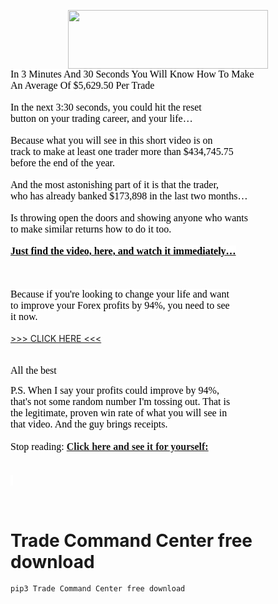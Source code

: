 <h1></h1>
<p>
<p>&nbsp;</p><div class="separator" style="clear: both; text-align: center;"><a href="https://f9af1elm20v39k1otnzkvrdw36.hop.clickbank.net/?tid=PYPI" rel="nofollow" style="margin-left: 1em; margin-right: 1em;" target="_blank"><img border="0" data-original-height="248" data-original-width="840" height="94" src="https://1.bp.blogspot.com/-hC_xewNFt-U/YSYIr0fhalI/AAAAAAAAAVM/zSGEvDYdytEDiEhAjDftZXUz319YdTx7QCLcBGAsYHQ/s320/download.jpg" width="320" /></a></div><span style="-webkit-text-size-adjust: auto; -webkit-text-stroke-width: 0px; background-color: white; caret-color: rgb(0, 0, 0); color: black; display: inline; float: none; font-family: Tahoma; font-size: 16px; font-style: normal; font-variant-caps: normal; font-weight: normal; letter-spacing: normal; orphans: auto; text-align: left; text-decoration: none; text-indent: 0px; text-transform: none; white-space: normal; widows: auto; word-spacing: 0px;">In 3 Minutes And 30 Seconds You Will Know How To Make</span><br style="-webkit-text-size-adjust: auto; -webkit-text-stroke-width: 0px; box-sizing: border-box; caret-color: rgb(0, 0, 0); color: black; font-family: Tahoma; font-size: 16px; font-style: normal; font-variant-caps: normal; font-weight: normal; letter-spacing: normal; margin: 0px; orphans: auto; padding: 0px; text-align: left; text-decoration: none; text-indent: 0px; text-transform: none; white-space: normal; widows: auto; word-spacing: 0px;" /><span style="-webkit-text-size-adjust: auto; -webkit-text-stroke-width: 0px; background-color: white; caret-color: rgb(0, 0, 0); color: black; display: inline; float: none; font-family: Tahoma; font-size: 16px; font-style: normal; font-variant-caps: normal; font-weight: normal; letter-spacing: normal; orphans: auto; text-align: left; text-decoration: none; text-indent: 0px; text-transform: none; white-space: normal; widows: auto; word-spacing: 0px;">An Average Of $5,629.50 Per Trade</span><br style="-webkit-text-size-adjust: auto; -webkit-text-stroke-width: 0px; box-sizing: border-box; caret-color: rgb(0, 0, 0); color: black; font-family: Tahoma; font-size: 16px; font-style: normal; font-variant-caps: normal; font-weight: normal; letter-spacing: normal; margin: 0px; orphans: auto; padding: 0px; text-align: left; text-decoration: none; text-indent: 0px; text-transform: none; white-space: normal; widows: auto; word-spacing: 0px;" /><br style="-webkit-text-size-adjust: auto; -webkit-text-stroke-width: 0px; box-sizing: border-box; caret-color: rgb(0, 0, 0); color: black; font-family: Tahoma; font-size: 16px; font-style: normal; font-variant-caps: normal; font-weight: normal; letter-spacing: normal; margin: 0px; orphans: auto; padding: 0px; text-align: left; text-decoration: none; text-indent: 0px; text-transform: none; white-space: normal; widows: auto; word-spacing: 0px;" /><span style="-webkit-text-size-adjust: auto; -webkit-text-stroke-width: 0px; background-color: white; caret-color: rgb(0, 0, 0); color: black; display: inline; float: none; font-family: Tahoma; font-size: 16px; font-style: normal; font-variant-caps: normal; font-weight: normal; letter-spacing: normal; orphans: auto; text-align: left; text-decoration: none; text-indent: 0px; text-transform: none; white-space: normal; widows: auto; word-spacing: 0px;">In the next 3:30 seconds, you could hit the reset</span><br style="-webkit-text-size-adjust: auto; -webkit-text-stroke-width: 0px; box-sizing: border-box; caret-color: rgb(0, 0, 0); color: black; font-family: Tahoma; font-size: 16px; font-style: normal; font-variant-caps: normal; font-weight: normal; letter-spacing: normal; margin: 0px; orphans: auto; padding: 0px; text-align: left; text-decoration: none; text-indent: 0px; text-transform: none; white-space: normal; widows: auto; word-spacing: 0px;" /><span style="-webkit-text-size-adjust: auto; -webkit-text-stroke-width: 0px; background-color: white; caret-color: rgb(0, 0, 0); color: black; display: inline; float: none; font-family: Tahoma; font-size: 16px; font-style: normal; font-variant-caps: normal; font-weight: normal; letter-spacing: normal; orphans: auto; text-align: left; text-decoration: none; text-indent: 0px; text-transform: none; white-space: normal; widows: auto; word-spacing: 0px;">button on your trading career, and your life…</span><br style="-webkit-text-size-adjust: auto; -webkit-text-stroke-width: 0px; box-sizing: border-box; caret-color: rgb(0, 0, 0); color: black; font-family: Tahoma; font-size: 16px; font-style: normal; font-variant-caps: normal; font-weight: normal; letter-spacing: normal; margin: 0px; orphans: auto; padding: 0px; text-align: left; text-decoration: none; text-indent: 0px; text-transform: none; white-space: normal; widows: auto; word-spacing: 0px;" /><br style="-webkit-text-size-adjust: auto; -webkit-text-stroke-width: 0px; box-sizing: border-box; caret-color: rgb(0, 0, 0); color: black; font-family: Tahoma; font-size: 16px; font-style: normal; font-variant-caps: normal; font-weight: normal; letter-spacing: normal; margin: 0px; orphans: auto; padding: 0px; text-align: left; text-decoration: none; text-indent: 0px; text-transform: none; white-space: normal; widows: auto; word-spacing: 0px;" /><span style="-webkit-text-size-adjust: auto; -webkit-text-stroke-width: 0px; background-color: white; caret-color: rgb(0, 0, 0); color: black; display: inline; float: none; font-family: Tahoma; font-size: 16px; font-style: normal; font-variant-caps: normal; font-weight: normal; letter-spacing: normal; orphans: auto; text-align: left; text-decoration: none; text-indent: 0px; text-transform: none; white-space: normal; widows: auto; word-spacing: 0px;">Because what you will see in this short video is on</span><br style="-webkit-text-size-adjust: auto; -webkit-text-stroke-width: 0px; box-sizing: border-box; caret-color: rgb(0, 0, 0); color: black; font-family: Tahoma; font-size: 16px; font-style: normal; font-variant-caps: normal; font-weight: normal; letter-spacing: normal; margin: 0px; orphans: auto; padding: 0px; text-align: left; text-decoration: none; text-indent: 0px; text-transform: none; white-space: normal; widows: auto; word-spacing: 0px;" /><span style="-webkit-text-size-adjust: auto; -webkit-text-stroke-width: 0px; background-color: white; caret-color: rgb(0, 0, 0); color: black; display: inline; float: none; font-family: Tahoma; font-size: 16px; font-style: normal; font-variant-caps: normal; font-weight: normal; letter-spacing: normal; orphans: auto; text-align: left; text-decoration: none; text-indent: 0px; text-transform: none; white-space: normal; widows: auto; word-spacing: 0px;">track to make at least one trader more than $434,745.75</span><br style="-webkit-text-size-adjust: auto; -webkit-text-stroke-width: 0px; box-sizing: border-box; caret-color: rgb(0, 0, 0); color: black; font-family: Tahoma; font-size: 16px; font-style: normal; font-variant-caps: normal; font-weight: normal; letter-spacing: normal; margin: 0px; orphans: auto; padding: 0px; text-align: left; text-decoration: none; text-indent: 0px; text-transform: none; white-space: normal; widows: auto; word-spacing: 0px;" /><span style="-webkit-text-size-adjust: auto; -webkit-text-stroke-width: 0px; background-color: white; caret-color: rgb(0, 0, 0); color: black; display: inline; float: none; font-family: Tahoma; font-size: 16px; font-style: normal; font-variant-caps: normal; font-weight: normal; letter-spacing: normal; orphans: auto; text-align: left; text-decoration: none; text-indent: 0px; text-transform: none; white-space: normal; widows: auto; word-spacing: 0px;">before the end of the year.</span><br style="-webkit-text-size-adjust: auto; -webkit-text-stroke-width: 0px; box-sizing: border-box; caret-color: rgb(0, 0, 0); color: black; font-family: Tahoma; font-size: 16px; font-style: normal; font-variant-caps: normal; font-weight: normal; letter-spacing: normal; margin: 0px; orphans: auto; padding: 0px; text-align: left; text-decoration: none; text-indent: 0px; text-transform: none; white-space: normal; widows: auto; word-spacing: 0px;" /><br style="-webkit-text-size-adjust: auto; -webkit-text-stroke-width: 0px; box-sizing: border-box; caret-color: rgb(0, 0, 0); color: black; font-family: Tahoma; font-size: 16px; font-style: normal; font-variant-caps: normal; font-weight: normal; letter-spacing: normal; margin: 0px; orphans: auto; padding: 0px; text-align: left; text-decoration: none; text-indent: 0px; text-transform: none; white-space: normal; widows: auto; word-spacing: 0px;" /><span style="-webkit-text-size-adjust: auto; -webkit-text-stroke-width: 0px; background-color: white; caret-color: rgb(0, 0, 0); color: black; display: inline; float: none; font-family: Tahoma; font-size: 16px; font-style: normal; font-variant-caps: normal; font-weight: normal; letter-spacing: normal; orphans: auto; text-align: left; text-decoration: none; text-indent: 0px; text-transform: none; white-space: normal; widows: auto; word-spacing: 0px;">And the most astonishing part of it is that the trader,</span><br style="-webkit-text-size-adjust: auto; -webkit-text-stroke-width: 0px; box-sizing: border-box; caret-color: rgb(0, 0, 0); color: black; font-family: Tahoma; font-size: 16px; font-style: normal; font-variant-caps: normal; font-weight: normal; letter-spacing: normal; margin: 0px; orphans: auto; padding: 0px; text-align: left; text-decoration: none; text-indent: 0px; text-transform: none; white-space: normal; widows: auto; word-spacing: 0px;" /><span style="-webkit-text-size-adjust: auto; -webkit-text-stroke-width: 0px; background-color: white; caret-color: rgb(0, 0, 0); color: black; display: inline; float: none; font-family: Tahoma; font-size: 16px; font-style: normal; font-variant-caps: normal; font-weight: normal; letter-spacing: normal; orphans: auto; text-align: left; text-decoration: none; text-indent: 0px; text-transform: none; white-space: normal; widows: auto; word-spacing: 0px;">who has already banked $173,898 in the last two months…</span><br style="-webkit-text-size-adjust: auto; -webkit-text-stroke-width: 0px; box-sizing: border-box; caret-color: rgb(0, 0, 0); color: black; font-family: Tahoma; font-size: 16px; font-style: normal; font-variant-caps: normal; font-weight: normal; letter-spacing: normal; margin: 0px; orphans: auto; padding: 0px; text-align: left; text-decoration: none; text-indent: 0px; text-transform: none; white-space: normal; widows: auto; word-spacing: 0px;" /><br style="-webkit-text-size-adjust: auto; -webkit-text-stroke-width: 0px; box-sizing: border-box; caret-color: rgb(0, 0, 0); color: black; font-family: Tahoma; font-size: 16px; font-style: normal; font-variant-caps: normal; font-weight: normal; letter-spacing: normal; margin: 0px; orphans: auto; padding: 0px; text-align: left; text-decoration: none; text-indent: 0px; text-transform: none; white-space: normal; widows: auto; word-spacing: 0px;" /><span style="-webkit-text-size-adjust: auto; -webkit-text-stroke-width: 0px; background-color: white; caret-color: rgb(0, 0, 0); color: black; display: inline; float: none; font-family: Tahoma; font-size: 16px; font-style: normal; font-variant-caps: normal; font-weight: normal; letter-spacing: normal; orphans: auto; text-align: left; text-decoration: none; text-indent: 0px; text-transform: none; white-space: normal; widows: auto; word-spacing: 0px;">Is throwing open the doors and showing anyone who wants</span><br style="-webkit-text-size-adjust: auto; -webkit-text-stroke-width: 0px; box-sizing: border-box; caret-color: rgb(0, 0, 0); color: black; font-family: Tahoma; font-size: 16px; font-style: normal; font-variant-caps: normal; font-weight: normal; letter-spacing: normal; margin: 0px; orphans: auto; padding: 0px; text-align: left; text-decoration: none; text-indent: 0px; text-transform: none; white-space: normal; widows: auto; word-spacing: 0px;" /><span style="-webkit-text-size-adjust: auto; -webkit-text-stroke-width: 0px; background-color: white; caret-color: rgb(0, 0, 0); color: black; display: inline; float: none; font-family: Tahoma; font-size: 16px; font-style: normal; font-variant-caps: normal; font-weight: normal; letter-spacing: normal; orphans: auto; text-align: left; text-decoration: none; text-indent: 0px; text-transform: none; white-space: normal; widows: auto; word-spacing: 0px;">to make similar returns how to do it too.</span><br style="-webkit-text-size-adjust: auto; -webkit-text-stroke-width: 0px; box-sizing: border-box; caret-color: rgb(0, 0, 0); color: black; font-family: Tahoma; font-size: 16px; font-style: normal; font-variant-caps: normal; font-weight: normal; letter-spacing: normal; margin: 0px; orphans: auto; padding: 0px; text-align: left; text-decoration: none; text-indent: 0px; text-transform: none; white-space: normal; widows: auto; word-spacing: 0px;" /><br style="-webkit-text-size-adjust: auto; -webkit-text-stroke-width: 0px; box-sizing: border-box; caret-color: rgb(0, 0, 0); color: black; font-family: Tahoma; font-size: 16px; font-style: normal; font-variant-caps: normal; font-weight: normal; letter-spacing: normal; margin: 0px; orphans: auto; padding: 0px; text-align: left; text-decoration: none; text-indent: 0px; text-transform: none; white-space: normal; widows: auto; word-spacing: 0px;" /><a href="https://f9af1elm20v39k1otnzkvrdw36.hop.clickbank.net/?tid=PYPI" rel="nofollow"><b><span style="-moz-text-size-adjust: auto; -webkit-text-stroke-width: 0px; background-color: white; caret-color: rgb(0, 0, 0); color: black; display: inline; float: none; font-family: Tahoma; font-size: 16px; font-style: normal; font-variant-caps: normal; letter-spacing: normal; text-align: left; text-decoration: none; text-indent: 0px; text-transform: none; white-space: normal; word-spacing: 0px;">Just find the video, here, and watch it immediately…</span></b></a><br style="-webkit-text-size-adjust: auto; -webkit-text-stroke-width: 0px; box-sizing: border-box; caret-color: rgb(0, 0, 0); color: black; font-family: Tahoma; font-size: 16px; font-style: normal; font-variant-caps: normal; font-weight: normal; letter-spacing: normal; margin: 0px; orphans: auto; padding: 0px; text-align: left; text-decoration: none; text-indent: 0px; text-transform: none; white-space: normal; widows: auto; word-spacing: 0px;" /><br style="-webkit-text-size-adjust: auto; -webkit-text-stroke-width: 0px; box-sizing: border-box; caret-color: rgb(0, 0, 0); color: black; font-family: Tahoma; font-size: 16px; font-style: normal; font-variant-caps: normal; font-weight: normal; letter-spacing: normal; margin: 0px; orphans: auto; padding: 0px; text-align: left; text-decoration: none; text-indent: 0px; text-transform: none; white-space: normal; widows: auto; word-spacing: 0px;" /><br style="-webkit-text-size-adjust: auto; -webkit-text-stroke-width: 0px; box-sizing: border-box; caret-color: rgb(0, 0, 0); color: black; font-family: Tahoma; font-size: 16px; font-style: normal; font-variant-caps: normal; font-weight: normal; letter-spacing: normal; margin: 0px; orphans: auto; padding: 0px; text-align: left; text-decoration: none; text-indent: 0px; text-transform: none; white-space: normal; widows: auto; word-spacing: 0px;" /><br style="-webkit-text-size-adjust: auto; -webkit-text-stroke-width: 0px; box-sizing: border-box; caret-color: rgb(0, 0, 0); color: black; font-family: Tahoma; font-size: 16px; font-style: normal; font-variant-caps: normal; font-weight: normal; letter-spacing: normal; margin: 0px; orphans: auto; padding: 0px; text-align: left; text-decoration: none; text-indent: 0px; text-transform: none; white-space: normal; widows: auto; word-spacing: 0px;" /><span style="-webkit-text-size-adjust: auto; -webkit-text-stroke-width: 0px; background-color: white; caret-color: rgb(0, 0, 0); color: black; display: inline; float: none; font-family: Tahoma; font-size: 16px; font-style: normal; font-variant-caps: normal; font-weight: normal; letter-spacing: normal; orphans: auto; text-align: left; text-decoration: none; text-indent: 0px; text-transform: none; white-space: normal; widows: auto; word-spacing: 0px;">Because if you're looking to change your life and want</span><br style="-webkit-text-size-adjust: auto; -webkit-text-stroke-width: 0px; box-sizing: border-box; caret-color: rgb(0, 0, 0); color: black; font-family: Tahoma; font-size: 16px; font-style: normal; font-variant-caps: normal; font-weight: normal; letter-spacing: normal; margin: 0px; orphans: auto; padding: 0px; text-align: left; text-decoration: none; text-indent: 0px; text-transform: none; white-space: normal; widows: auto; word-spacing: 0px;" /><span style="-webkit-text-size-adjust: auto; -webkit-text-stroke-width: 0px; background-color: white; caret-color: rgb(0, 0, 0); color: black; display: inline; float: none; font-family: Tahoma; font-size: 16px; font-style: normal; font-variant-caps: normal; font-weight: normal; letter-spacing: normal; orphans: auto; text-align: left; text-decoration: none; text-indent: 0px; text-transform: none; white-space: normal; widows: auto; word-spacing: 0px;">to improve your Forex profits by 94%, you need to see</span><br style="-webkit-text-size-adjust: auto; -webkit-text-stroke-width: 0px; box-sizing: border-box; caret-color: rgb(0, 0, 0); color: black; font-family: Tahoma; font-size: 16px; font-style: normal; font-variant-caps: normal; font-weight: normal; letter-spacing: normal; margin: 0px; orphans: auto; padding: 0px; text-align: left; text-decoration: none; text-indent: 0px; text-transform: none; white-space: normal; widows: auto; word-spacing: 0px;" /><span style="-webkit-text-size-adjust: auto; -webkit-text-stroke-width: 0px; background-color: white; caret-color: rgb(0, 0, 0); color: black; display: inline; float: none; font-family: Tahoma; font-size: 16px; font-style: normal; font-variant-caps: normal; font-weight: normal; letter-spacing: normal; orphans: auto; text-align: left; text-decoration: none; text-indent: 0px; text-transform: none; white-space: normal; widows: auto; word-spacing: 0px;">it now.</span><br style="-webkit-text-size-adjust: auto; -webkit-text-stroke-width: 0px; box-sizing: border-box; caret-color: rgb(0, 0, 0); color: black; font-family: Tahoma; font-size: 16px; font-style: normal; font-variant-caps: normal; font-weight: normal; letter-spacing: normal; margin: 0px; orphans: auto; padding: 0px; text-align: left; text-decoration: none; text-indent: 0px; text-transform: none; white-space: normal; widows: auto; word-spacing: 0px;" /><br style="-webkit-text-size-adjust: auto; -webkit-text-stroke-width: 0px; box-sizing: border-box; caret-color: rgb(0, 0, 0); color: black; font-family: Tahoma; font-size: 16px; font-style: normal; font-variant-caps: normal; font-weight: normal; letter-spacing: normal; margin: 0px; orphans: auto; padding: 0px; text-align: left; text-decoration: none; text-indent: 0px; text-transform: none; white-space: normal; widows: auto; word-spacing: 0px;" /><a href="https://f9af1elm20v39k1otnzkvrdw36.hop.clickbank.net/?tid=PYPI" rel="nofollow" target="_blank">&gt;&gt;&gt; CLICK HERE &lt;&lt;&lt;</a><br style="-webkit-text-size-adjust: auto; -webkit-text-stroke-width: 0px; box-sizing: border-box; caret-color: rgb(0, 0, 0); color: black; font-family: Tahoma; font-size: 16px; font-style: normal; font-variant-caps: normal; font-weight: normal; letter-spacing: normal; margin: 0px; orphans: auto; padding: 0px; text-align: left; text-decoration: none; text-indent: 0px; text-transform: none; white-space: normal; widows: auto; word-spacing: 0px;" /><br style="-webkit-text-size-adjust: auto; -webkit-text-stroke-width: 0px; box-sizing: border-box; caret-color: rgb(0, 0, 0); color: black; font-family: Tahoma; font-size: 16px; font-style: normal; font-variant-caps: normal; font-weight: normal; letter-spacing: normal; margin: 0px; orphans: auto; padding: 0px; text-align: left; text-decoration: none; text-indent: 0px; text-transform: none; white-space: normal; widows: auto; word-spacing: 0px;" /><br style="-webkit-text-size-adjust: auto; -webkit-text-stroke-width: 0px; box-sizing: border-box; caret-color: rgb(0, 0, 0); color: black; font-family: Tahoma; font-size: 16px; font-style: normal; font-variant-caps: normal; font-weight: normal; letter-spacing: normal; margin: 0px; orphans: auto; padding: 0px; text-align: left; text-decoration: none; text-indent: 0px; text-transform: none; white-space: normal; widows: auto; word-spacing: 0px;" /><span style="-webkit-text-size-adjust: auto; -webkit-text-stroke-width: 0px; background-color: white; caret-color: rgb(0, 0, 0); color: black; display: inline; float: none; font-family: Tahoma; font-size: 16px; font-style: normal; font-variant-caps: normal; font-weight: normal; letter-spacing: normal; orphans: auto; text-align: left; text-decoration: none; text-indent: 0px; text-transform: none; white-space: normal; widows: auto; word-spacing: 0px;">All the best</span><p></p><p><span style="-webkit-text-size-adjust: auto; -webkit-text-stroke-width: 0px; background-color: white; caret-color: rgb(0, 0, 0); color: black; display: inline; float: none; font-family: Tahoma; font-size: 16px; font-style: normal; font-variant-caps: normal; font-weight: normal; letter-spacing: normal; orphans: auto; text-align: left; text-decoration: none; text-indent: 0px; text-transform: none; white-space: normal; widows: auto; word-spacing: 0px;"><span style="-webkit-text-size-adjust: auto; -webkit-text-stroke-width: 0px; background-color: white; caret-color: rgb(0, 0, 0); color: black; display: inline; float: none; font-family: Tahoma; font-size: 16px; font-style: normal; font-variant-caps: normal; font-weight: normal; letter-spacing: normal; orphans: auto; text-align: left; text-decoration: none; text-indent: 0px; text-transform: none; white-space: normal; widows: auto; word-spacing: 0px;">P.S. When I say your profits could improve by 94%,</span><br style="-webkit-text-size-adjust: auto; -webkit-text-stroke-width: 0px; box-sizing: border-box; caret-color: rgb(0, 0, 0); color: black; font-family: Tahoma; font-size: 16px; font-style: normal; font-variant-caps: normal; font-weight: normal; letter-spacing: normal; margin: 0px; orphans: auto; padding: 0px; text-align: left; text-decoration: none; text-indent: 0px; text-transform: none; white-space: normal; widows: auto; word-spacing: 0px;" /><span style="-webkit-text-size-adjust: auto; -webkit-text-stroke-width: 0px; background-color: white; caret-color: rgb(0, 0, 0); color: black; display: inline; float: none; font-family: Tahoma; font-size: 16px; font-style: normal; font-variant-caps: normal; font-weight: normal; letter-spacing: normal; orphans: auto; text-align: left; text-decoration: none; text-indent: 0px; text-transform: none; white-space: normal; widows: auto; word-spacing: 0px;">that's not some random number I'm tossing out. That is</span><br style="-webkit-text-size-adjust: auto; -webkit-text-stroke-width: 0px; box-sizing: border-box; caret-color: rgb(0, 0, 0); color: black; font-family: Tahoma; font-size: 16px; font-style: normal; font-variant-caps: normal; font-weight: normal; letter-spacing: normal; margin: 0px; orphans: auto; padding: 0px; text-align: left; text-decoration: none; text-indent: 0px; text-transform: none; white-space: normal; widows: auto; word-spacing: 0px;" /><span style="-webkit-text-size-adjust: auto; -webkit-text-stroke-width: 0px; background-color: white; caret-color: rgb(0, 0, 0); color: black; display: inline; float: none; font-family: Tahoma; font-size: 16px; font-style: normal; font-variant-caps: normal; font-weight: normal; letter-spacing: normal; orphans: auto; text-align: left; text-decoration: none; text-indent: 0px; text-transform: none; white-space: normal; widows: auto; word-spacing: 0px;">the legitimate, proven win rate of what you will see in</span><br style="-webkit-text-size-adjust: auto; -webkit-text-stroke-width: 0px; box-sizing: border-box; caret-color: rgb(0, 0, 0); color: black; font-family: Tahoma; font-size: 16px; font-style: normal; font-variant-caps: normal; font-weight: normal; letter-spacing: normal; margin: 0px; orphans: auto; padding: 0px; text-align: left; text-decoration: none; text-indent: 0px; text-transform: none; white-space: normal; widows: auto; word-spacing: 0px;" /><span style="-webkit-text-size-adjust: auto; -webkit-text-stroke-width: 0px; background-color: white; caret-color: rgb(0, 0, 0); color: black; display: inline; float: none; font-family: Tahoma; font-size: 16px; font-style: normal; font-variant-caps: normal; font-weight: normal; letter-spacing: normal; orphans: auto; text-align: left; text-decoration: none; text-indent: 0px; text-transform: none; white-space: normal; widows: auto; word-spacing: 0px;">that video. And the guy brings receipts.</span><br style="-webkit-text-size-adjust: auto; -webkit-text-stroke-width: 0px; box-sizing: border-box; caret-color: rgb(0, 0, 0); color: black; font-family: Tahoma; font-size: 16px; font-style: normal; font-variant-caps: normal; font-weight: normal; letter-spacing: normal; margin: 0px; orphans: auto; padding: 0px; text-align: left; text-decoration: none; text-indent: 0px; text-transform: none; white-space: normal; widows: auto; word-spacing: 0px;" /><br style="-webkit-text-size-adjust: auto; -webkit-text-stroke-width: 0px; box-sizing: border-box; caret-color: rgb(0, 0, 0); color: black; font-family: Tahoma; font-size: 16px; font-style: normal; font-variant-caps: normal; font-weight: normal; letter-spacing: normal; margin: 0px; orphans: auto; padding: 0px; text-align: left; text-decoration: none; text-indent: 0px; text-transform: none; white-space: normal; widows: auto; word-spacing: 0px;" /><span style="-webkit-text-size-adjust: auto; -webkit-text-stroke-width: 0px; background-color: white; caret-color: rgb(0, 0, 0); color: black; display: inline; float: none; font-family: Tahoma; font-size: 16px; font-style: normal; font-variant-caps: normal; font-weight: normal; letter-spacing: normal; orphans: auto; text-align: left; text-decoration: none; text-indent: 0px; text-transform: none; white-space: normal; widows: auto; word-spacing: 0px;">Stop reading: <a href="https://f9af1elm20v39k1otnzkvrdw36.hop.clickbank.net/?tid=PYPI" rel="nofollow"><b>Click here and see it for yourself:</b></a></span><a href="https://f9af1elm20v39k1otnzkvrdw36.hop.clickbank.net/?tid=PYPI" rel="nofollow"><b><br style="-moz-text-size-adjust: auto; -webkit-text-stroke-width: 0px; box-sizing: border-box; caret-color: rgb(0, 0, 0); color: black; font-family: Tahoma; font-size: 16px; font-style: normal; font-variant-caps: normal; letter-spacing: normal; margin: 0px; padding: 0px; text-align: left; text-decoration: none; text-indent: 0px; text-transform: none; white-space: normal; word-spacing: 0px;" /></b></a><br style="-webkit-text-size-adjust: auto; -webkit-text-stroke-width: 0px; box-sizing: border-box; caret-color: rgb(0, 0, 0); color: black; font-family: Tahoma; font-size: 16px; font-style: normal; font-variant-caps: normal; font-weight: normal; letter-spacing: normal; margin: 0px; orphans: auto; padding: 0px; text-align: left; text-decoration: none; text-indent: 0px; text-transform: none; white-space: normal; widows: auto; word-spacing: 0px;" /><br style="-webkit-text-size-adjust: auto; -webkit-text-stroke-width: 0px; box-sizing: border-box; caret-color: rgb(0, 0, 0); color: black; font-family: Tahoma; font-size: 16px; font-style: normal; font-variant-caps: normal; font-weight: normal; letter-spacing: normal; margin: 0px; orphans: auto; padding: 0px; text-align: left; text-decoration: none; text-indent: 0px; text-transform: none; white-space: normal; widows: auto; word-spacing: 0px;" />&nbsp;</span></p>
<br>

# Trade Command Center free download
```bash
pip3 Trade Command Center free download
